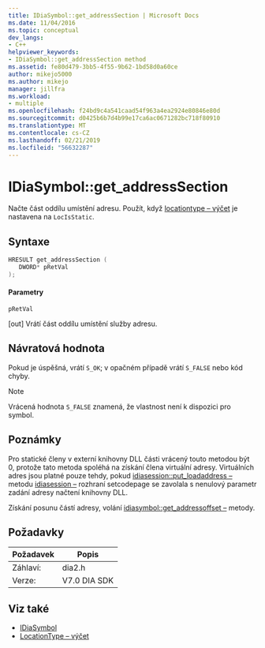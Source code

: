 ```yaml
---
title: IDiaSymbol::get_addressSection | Microsoft Docs
ms.date: 11/04/2016
ms.topic: conceptual
dev_langs:
- C++
helpviewer_keywords:
- IDiaSymbol::get_addressSection method
ms.assetid: fe80d479-3bb5-4f55-9b62-1bd58d0a60ce
author: mikejo5000
ms.author: mikejo
manager: jillfra
ms.workload:
- multiple
ms.openlocfilehash: f24bd9c4a541caad54f963a4ea2924e80846e80d
ms.sourcegitcommit: d0425b6b7d4b99e17ca6ac0671282bc718f80910
ms.translationtype: MT
ms.contentlocale: cs-CZ
ms.lasthandoff: 02/21/2019
ms.locfileid: "56632287"
---
```

# <a name="idiasymbolgetaddresssection"></a>IDiaSymbol::get_addressSection
Načte část oddílu umístění adresu. Použít, když [locationtype – výčet](../../debugger/debug-interface-access/locationtype.md) je nastavena na `LocIsStatic`.

## <a name="syntax"></a>Syntaxe

```C++
HRESULT get_addressSection ( 
   DWORD* pRetVal
);
```

#### <a name="parameters"></a>Parametry
 `pRetVal`

[out] Vrátí část oddílu umístění služby adresu.

## <a name="return-value"></a>Návratová hodnota
 Pokud je úspěšná, vrátí `S_OK`; v opačném případě vrátí `S_FALSE` nebo kód chyby.

> [!NOTE]
>  Vrácená hodnota `S_FALSE` znamená, že vlastnost není k dispozici pro symbol.

## <a name="remarks"></a>Poznámky
 Pro statické členy v externí knihovny DLL části vrácený touto metodou být 0, protože tato metoda spoléhá na získání člena virtuální adresy. Virtuálních adres jsou platné pouze tehdy, pokud [idiasession::put_loadaddress –](../../debugger/debug-interface-access/idiasession-put-loadaddress.md) metodu [idiasession –](../../debugger/debug-interface-access/idiasession.md) rozhraní setcodepage se zavolala s nenulový parametr zadání adresy načtení knihovny DLL.

 Získání posunu částí adresy, volání [idiasymbol::get_addressoffset –](../../debugger/debug-interface-access/idiasymbol-get-addressoffset.md) metody.

## <a name="requirements"></a>Požadavky

|Požadavek|Popis|
|-----------------|-----------------|
|Záhlaví:|dia2.h|
|Verze:|V7.0 DIA SDK|

## <a name="see-also"></a>Viz také
- [IDiaSymbol](../../debugger/debug-interface-access/idiasymbol.md)
- [LocationType – výčet](../../debugger/debug-interface-access/locationtype.md)